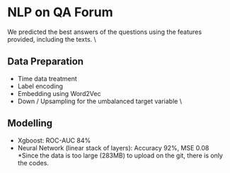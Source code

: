 # NLP on QA Forum
We predicted the best answers of the questions using the features provided, including the texts. \

## Data Preparation
- Time data treatment
- Label encoding
- Embedding using Word2Vec
- Down / Upsampling for the umbalanced target variable
\
## Modelling
- Xgboost: ROC-AUC 84%
- Neural Network (linear stack of layers): Accuracy 92%, MSE 0.08
\
*Since the data is too large (283MB) to upload on the git, there is only the codes.
